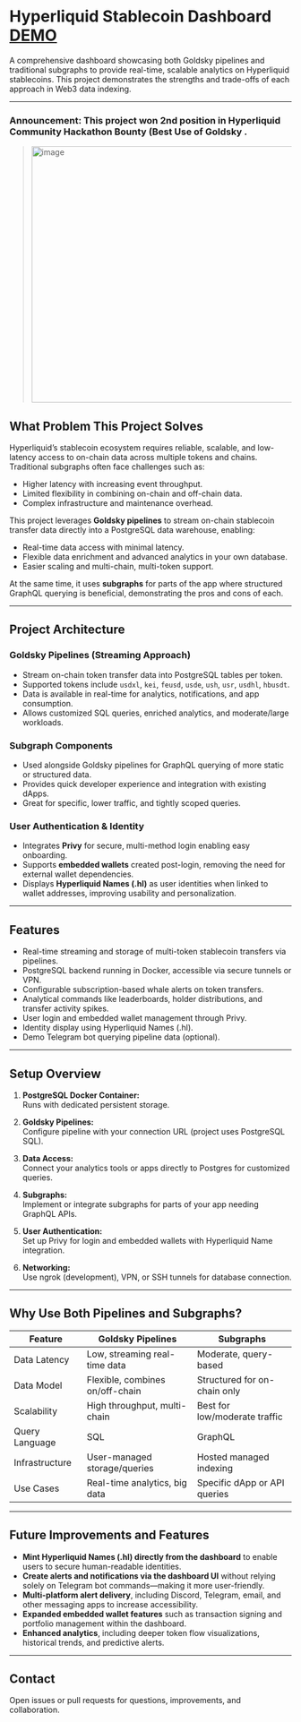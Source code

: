 # Hyperliquid Stablecoin Dashboard [DEMO](https://goldsky-dashboard.vercel.app/)

A comprehensive dashboard showcasing both Goldsky pipelines and traditional subgraphs to provide real-time, scalable analytics on Hyperliquid stablecoins. This project demonstrates the strengths and trade-offs of each approach in Web3 data indexing.

---
### Announcement: This project won 2nd position in Hyperliquid Community Hackathon Bounty (Best Use of Goldsky .
> <img width="984" height="458" alt="image" src="https://github.com/user-attachments/assets/3cd0eecd-8427-4bbb-b4b4-a23f99c1ec95" />

## What Problem This Project Solves

Hyperliquid’s stablecoin ecosystem requires reliable, scalable, and low-latency access to on-chain data across multiple tokens and chains. Traditional subgraphs often face challenges such as:

- Higher latency with increasing event throughput.
- Limited flexibility in combining on-chain and off-chain data.
- Complex infrastructure and maintenance overhead.

This project leverages **Goldsky pipelines** to stream on-chain stablecoin transfer data directly into a PostgreSQL data warehouse, enabling:

- Real-time data access with minimal latency.
- Flexible data enrichment and advanced analytics in your own database.
- Easier scaling and multi-chain, multi-token support.

At the same time, it uses **subgraphs** for parts of the app where structured GraphQL querying is beneficial, demonstrating the pros and cons of each.

---

## Project Architecture

### Goldsky Pipelines (Streaming Approach)

- Stream on-chain token transfer data into PostgreSQL tables per token.
- Supported tokens include `usdxl`, `kei`, `feusd`, `usde`, `ush`, `usr`, `usdhl`, `hbusdt`.
- Data is available in real-time for analytics, notifications, and app consumption.
- Allows customized SQL queries, enriched analytics, and moderate/large workloads.

### Subgraph Components

- Used alongside Goldsky pipelines for GraphQL querying of more static or structured data.
- Provides quick developer experience and integration with existing dApps.
- Great for specific, lower traffic, and tightly scoped queries.

### User Authentication & Identity

- Integrates **Privy** for secure, multi-method login enabling easy onboarding.
- Supports **embedded wallets** created post-login, removing the need for external wallet dependencies.
- Displays **Hyperliquid Names (.hl)** as user identities when linked to wallet addresses, improving usability and personalization.

---

## Features

- Real-time streaming and storage of multi-token stablecoin transfers via pipelines.
- PostgreSQL backend running in Docker, accessible via secure tunnels or VPN.
- Configurable subscription-based whale alerts on token transfers.
- Analytical commands like leaderboards, holder distributions, and transfer activity spikes.
- User login and embedded wallet management through Privy.
- Identity display using Hyperliquid Names (.hl).
- Demo Telegram bot querying pipeline data (optional).

---

## Setup Overview

1. **PostgreSQL Docker Container:**  
   Runs with dedicated persistent storage.

2. **Goldsky Pipelines:**  
   Configure pipeline with your connection URL (project uses PostgreSQL SQL).

3. **Data Access:**  
   Connect your analytics tools or apps directly to Postgres for customized queries.

4. **Subgraphs:**  
   Implement or integrate subgraphs for parts of your app needing GraphQL APIs.

5. **User Authentication:**  
   Set up Privy for login and embedded wallets with Hyperliquid Name integration.

6. **Networking:**  
   Use ngrok (development), VPN, or SSH tunnels for database connection.

---

## Why Use Both Pipelines and Subgraphs?

| Feature                     | Goldsky Pipelines                  | Subgraphs                        |
|----------------------------|----------------------------------|---------------------------------|
| Data Latency               | Low, streaming real-time data     | Moderate, query-based            |
| Data Model                | Flexible, combines on/off-chain   | Structured for on-chain only    |
| Scalability               | High throughput, multi-chain      | Best for low/moderate traffic   |
| Query Language            | SQL                              | GraphQL                        |
| Infrastructure           | User-managed storage/queries      | Hosted managed indexing         |
| Use Cases                | Real-time analytics, big data      | Specific dApp or API queries    |

---

## Future Improvements and Features

- **Mint Hyperliquid Names (.hl) directly from the dashboard** to enable users to secure human-readable identities.
- **Create alerts and notifications via the dashboard UI** without relying solely on Telegram bot commands—making it more user-friendly.
- **Multi-platform alert delivery**, including Discord, Telegram, email, and other messaging apps to increase accessibility.
- **Expanded embedded wallet features** such as transaction signing and portfolio management within the dashboard.
- **Enhanced analytics**, including deeper token flow visualizations, historical trends, and predictive alerts.

---

## Contact

Open issues or pull requests for questions, improvements, and collaboration.
